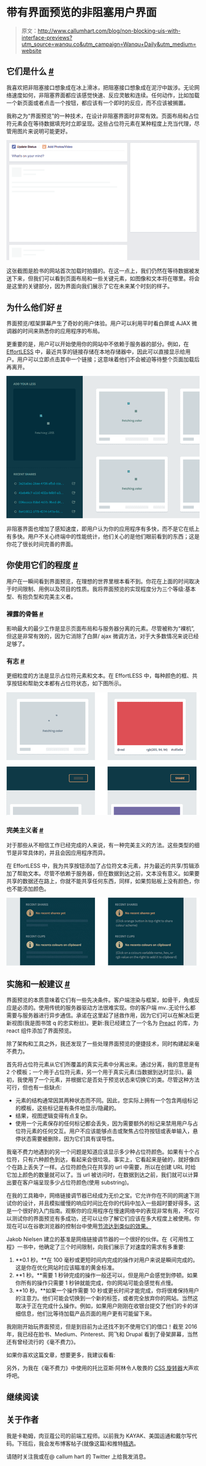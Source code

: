 # 带有界面预览的非阻塞用户界面

> 原文：<http://www.callumhart.com/blog/non-blocking-uis-with-interface-previews?utm_source=wanqu.co&utm_campaign=Wanqu+Daily&utm_medium=website>

## 它们是什么 [#](#what-are-they)

我喜欢把非阻塞接口想象成在冰上滑冰，把阻塞接口想象成在泥泞中跋涉。无论网络速度如何，非阻塞界面都应该感觉快速、反应灵敏和连续。任何动作，比如加载一个新页面或者点击一个按钮，都应该有一个即时的反应，而不应该被搁置。

我称之为“界面预览”的一种技术，在设计非阻塞界面时非常有效。页面布局和占位符元素会在等待数据填充时立即呈现。这些占位符元素在某种程度上充当代理，尽管用图片来说明可能更好。

![Screenshot of skeleton elements rendered whilst Facebook fetches remote data.](img/bc5ff5c12d981bd892dc33bc7b80b7c3.png)

这张截图是脸书的网站首次加载时拍摄的。在这一点上，我们仍然在等待数据被发送下来，但我们可以看到页面布局和一些关键元素，如图像和文本将在哪里。将会是这里的关键部分，因为界面向我们展示了它在未来某个时刻的样子。

## 为什么他们好 [#](#why-they-are-good)

界面预览/框架屏幕产生了奇妙的用户体验。用户可以利用平时看白屏或 AJAX 微调器的时间来熟悉你的应用程序的布局。

更重要的是，用户可以开始使用你的网站中不依赖于服务器的部分。例如，在 [EffortLESS](http://EffortLESS.herokuapp.com/65e5f829-a015-46bd-93b7-36ff87f67cfa_18) 中，最近共享的链接存储在本地存储器中，因此可以直接显示给用户。用户可以立即点击其中一个链接；这意味着他们不会被迫等待整个页面加载后再离开。

![Screenshot of skeleton loading elements and links that can be shown immediately.](img/a92b1fdd159d1eeec7848bd67e9b009e.png)

非阻塞界面也增加了感知速度，即用户认为你的应用程序有多快，而不是它在纸上有多快。用户不关心终端中的性能统计，他们关心的是他们眼前看到的东西；这是你花了很长时间完善的界面。

## 你使用它们的程度 [#](#the-degree-to-which-you-use-them)

用户在一瞬间看到界面预览，在理想的世界里根本看不到。你花在上面的时间取决于时间限制、用例以及项目的性质。我将界面预览的实现程度分为三个等级:基本型、有抱负型和完美主义者。

### 裸露的骨骼 [#](#bare-bones)

影响最大的最少工作是显示页面布局和与服务器分离的元素。尽管被称为“裸机”,但这是非常有效的，因为它消除了白屏/ ajax 微调方法，对于大多数情况来说已经足够了。

### 有志 [#](#aspiring)

更细粒度的方法是显示占位符元素和文本。在 EffortLESS 中，每种颜色的框、共享按钮和帮助文本都有占位符状态，如下图所示。

![Comparison of an element before and after its remote data is available.](img/0a8057814103e705771f0dca5aa24339.png)

![Screenshot of a non-interactive button shown when data is loading and an interactive button for when data arrives.](img/f2e22b4dca147e49823ecb755f5de01e.png)

### 完美主义者 [#](#perfectionist)

对于那些从不相信工作已经完成的人来说，有一种完美主义的方法。这些类型的细节是非常具体的，并且会因应用程序而异。

在 EffortLESS 中，我为共享按钮添加了占位符文本元素，并为最近的共享/剪辑添加了帮助文本。尽管不依赖于服务器，但在数据到达之前，文本没有意义。如果要共享的数据还在路上，你就不能共享任何东西，同样，如果剪贴板上没有颜色，你也不能添加颜色。

![Screenshot of recent shares and items on clipboard before and after remote data has loaded.](img/0b2d656837501216a790dd37feb2595e.png)

## 实施和一般建议 [#](#implementation-and-general-advice)

界面预览的本质意味着它们有一些先决条件。客户端渲染与框架，如骨干，角或反应是必须的。使用传统的服务器驱动方法很难实现。你的客户端 mv..无论什么都需要与服务器进行异步通信。承诺在这里起了拯救作用，因为它们可以在解决后更新视图(我是图书馆 q 的忠实粉丝)。更新:我已经建立了一个名为 [Preact](https://github.com/callum-hart/Preact) 的库，为 react 组件添加了界面预览。

除了架构和工具之外，我还发现了一些处理界面预览的便捷技术，同时构建起来毫不费力。

首先将占位符元素从它们所覆盖的真实元素中分离出来。通过分离，我的意思是有 2 个模板；一个用于占位符元素，另一个用于真实元素(当数据到达时显示)。最初，我使用了一个元素，并根据它是否处于预览状态来切换它的类。尽管这种方法可行，但也有一些缺点:

*   元素的结构通常因其两种状态而不同。因此，您实际上拥有一个包含两组标记的模板，这些标记是有条件地显示/隐藏的。
*   结果，视图逻辑变得有点复杂。
*   使用一个元素保存的任何标记都会丢失，因为需要额外的标记来禁用用户与占位符元素的任何交互。用户不应该能够点击或聚焦占位符按钮或表单输入，悬停状态需要被删除，因为它们具有误导性。

我毫不费力地遇到的另一个问题是知道应该显示多少种占位符颜色。如果有十个占位符，只有六种颜色到达，看起来会很垃圾。事实上，它看起来是破的，就好像四个在路上丢失了一样。占位符颜色只在共享的 url 中需要，所以在创建 URL 时给它加上颜色的数量就可以了。当 url 被访问时，在数据到达之前，我们就可以计算出要在客户端呈现多少占位符颜色(使用 substring)。

在我的工具箱中，网络链接调节器已经成为无价之宝。它允许你在不同的网速下测试你的设计，并且模拟缓慢的响应时间比在你的代码中加入一些超时要好得多。这是一个很好的入门指南。观察你的应用程序在慢速网络中的表现非常有用，不仅可以测试你的界面预览有多成功，还可以让你了解它们应该在多大程度上被使用。你现在可以在谷歌浏览器的控制台中使用[节流达到类似的效果。](https://developers.google.com/web/tools/chrome-devtools/network/network-conditions?hl=en)

Jakob Nielsen 建立的基准是网络链接调节器的一个很好的伙伴。在《可用性工程》一书中，他确定了三个时间限制，向我们展示了对速度的需求有多重要:

1.  **0.1 秒。**在 100 毫秒或更短时间内完成的操作对用户来说是瞬间完成的。这是你在优化网站时应该瞄准的黄金标准。
2.  **1 秒。**需要 1 秒钟完成的操作一般还可以，但是用户会感觉到停顿。如果你所有的操作只需要 1 秒钟就能完成，你的网站可能会感觉有点慢。
3.  **10 秒。**如果一个操作需要 10 秒或更长时间才能完成，你将很难保持用户的注意力。他们可能会切换到一个新的标签，或者完全放弃你的网站。当然这取决于正在完成什么操作。例如，如果用户刚刚在收银台提交了他们的卡的详细信息，他们比等待加载产品页面的用户更有可能留下来。

我刚刚开始玩界面预览，但是到目前为止还找不到不使用它们的借口！截至 2016 年，我已经在脸书、Medium、Pinterest、网飞和 Drupal 看到了骨架屏幕，当然还有曾经流行的《毫不费力》。

如果你喜欢这篇文章，想要更多，我建议看看:

另外，为我在《毫不费力》中使用的托比亚斯·阿林令人敬畏的 [CSS 旋转器](https://tobiasahlin.com/spinkit/)大声欢呼吧。

<nav aria-label="Pagination">

## 继续阅读

</nav>

## 关于作者

我是卡勒姆，肉豆蔻公司的前端工程师。以前我为 KAYAK、美国运通和戴尔写代码。下班后，我会发布博客帖子(就像这篇)和推特[精选](https://twitter.com/_callumhart/status/1367944053879406600)。

请随时关注我或在@ callum hart 的 Twitter 上给我发消息。